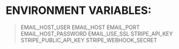 # ENVIRONMENT VARIABLES:
> EMAIL_HOST_USER
> EMAIL_HOST
> EMAIL_PORT
> EMAIL_HOST_PASSWORD
> EMAIL_USE_SSL
> STRIPE_API_KEY
> STRIPE_PUBLIC_API_KEY
> STRIPE_WEBHOOK_SECRET